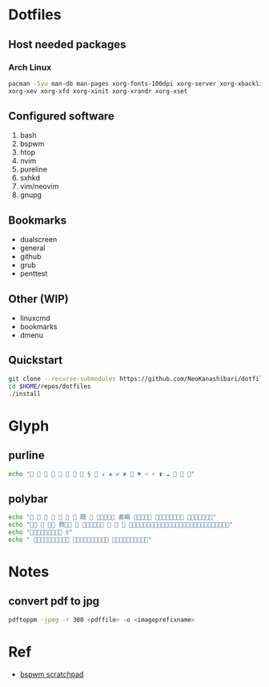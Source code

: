 # Dotfiles

## Host needed packages
### Arch Linux

```sh
pacman -Syu man-db man-pages xorg-fonts-100dpi xorg-server xorg-xbacklight \
xorg-xev xorg-xfd xorg-xinit xorg-xrandr xorg-xset
```

## Configured software

1. bash
1. bspwm
1. htop
1. nvim
1. pureline
1. sxhkd
1. vim/neovim
1. gnupg

## Bookmarks

* dualscreen
* general
* github
* grub
* penttest

## Other (WIP)

* linuxcmd
* bookmarks
* dmenu

## Quickstart

```sh
git clone --recurse-submodules https://github.com/NeoKanashibari/dotfiles.git $HOME/repos/dotfiles
cd $HOME/repos/dotfiles
./install
```

# Glyph

## purline

```sh
echo "        §  ↓ ✚ ✔ ✘  ⚑ ⏎ ⚡ ▮ ☁   "
```

## polybar

```sh
echo "       既   直睊   "
echo "   戮      "
echo " פֿ"
echo "   "

```

# Notes

## convert pdf to jpg
```sh
pdftoppm -jpeg -r 300 <pdffile> -o <imageprefixname>
```

# Ref

- [bspwm scratchpad](https://wiki.archlinux.org/title/Bspwm#Scratchpad)
